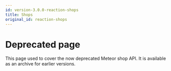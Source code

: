 ```yaml
---
id: version-3.0.0-reaction-shops
title: Shops
original_id: reaction-shops
---
```

    
# Deprecated page

This page used to cover the now deprecated Meteor shop API. It is available as an archive for earlier versions.

